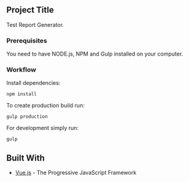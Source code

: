 ## Project Title

Test Report Generator. 

### Prerequisites

You need to have NODE.js, NPM and Gulp installed on your computer.


### Workflow 

Install dependencies:

```
npm install
```

To create production build run:

```
gulp production
```

For development  simply run:

```
gulp
```


## Built With

* [Vue.js](https://vuejs.org/) - The Progressive JavaScript Framework
